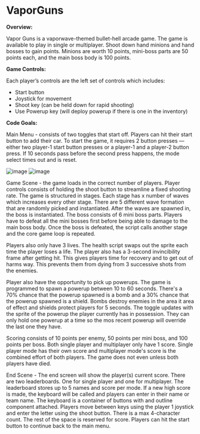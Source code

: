 # VaporGuns
**Overview:**

Vapor Guns is a vaporwave-themed bullet-hell arcade game. The game is available to play in single or multiplayer. Shoot down hand minions and hand bosses to gain points. Minions are worth 10 points, mini-boss parts are 50 points each, and the main boss body is 100 points. 

**Game Controls:**

Each player’s controls are the left set of controls which includes:
- Start button
- Joystick for movement
- Shoot key (can be held down for rapid shooting)
- Use Powerup key (will deploy powerup if there is one in the inventory)

**Code Goals:**

Main Menu - consists of two toggles that start off. Players can hit their start button to add their car. To start the game, it requires 2 button presses — either two player-1 start button presses or a player-1 and a player-2 button press. If 10 seconds pass before the second press happens, the mode select times out and is reset. 

![image](https://user-images.githubusercontent.com/73602536/145908509-506fa6c3-96a3-4fc3-9413-1bdf43849a8d.png) ![image](https://user-images.githubusercontent.com/73602536/145908718-574d71ef-4aed-45e9-bc59-254bf5fa0938.png)


Game Scene - the game loads in the correct number of players. Player controls consists of holding the shoot button to streamline a fixed shooting rate. The game is structured in stages. Each stage has x number of waves which increases every other stage. There are 5 different wave formation that are randomly picked and instantiated. After the waves are spawned in, the boss is instantiated. The boss consists of 6 mini boss parts. Players have to defeat all the mini bosses first before being able to damage to the main boss body. Once the boss is defeated, the script calls another stage and the core game loop is repeated.  

Players also only have 3 lives. The health script swaps out the sprite each time the player loses a life. The player also has a 3-second invincibility frame after getting hit. This gives players time for recovery and to get out of harms way. This prevents them from dying from 3 successive shots from the enemies. 

Player also have the opportunity to pick up powerups. The game is programmed to spawn a powerup between 10 to 60 seconds. There's a 70% chance that the powerup spawned is a bomb and a 30% chance that the powerup spawned is a shield. Bombs destroy enemies in the area it area of effect and shields protect players for 5 seconds. The toggle updates with the sprite of the powerup the player currently has in possession. They can only hold one powerup at a time so the mos recent powerup will override the last one they have.  

Scoring consists of 10 points per enemy, 50 points per mini boss, and 100 points per boss. Both single player and multiplayer only have 1 score. Single player mode has their own score and multiplayer mode's score is the combined effort of both players. The game does not even unless both players have died.

End Scene - The end screen will show the player(s) current score. There are two leaderboards. One for single player and one for multiplayer. The leaderboard stores up to 5 names and score per mode. If a new high score is made, the keyboard will be called and players can enter in their name or team name. The keyboard is a container of buttons with and outline component attached. Players move between keys using the player 1 joystick and enter the letter using the shoot button. There is a max 4-character count. The rest of the space is reserved for score. Players can hit the start button to continue back to the main menu. 

